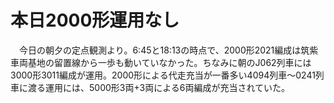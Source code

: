 # 本日2000形運用なし

<div class="section">　今日の朝夕の定点観測より。6:45と18:13の時点で、2000形2021編成は筑紫車両基地の留置線から一歩も動いていなかった。ちなみに朝のJ062列車には3000形3011編成が運用。2000形による代走充当が一番多い4094列車～0241列車に渡る運用には、5000形3両+3両による6両編成が充当されていた。</div>